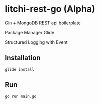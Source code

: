 
# litchi-rest-go (Alpha)

Gin + MongoDB REST api boilerplate

Package Manager Glide

Structured Logging with Event

## Installation

`glide install`

## Run

`go run main.go`